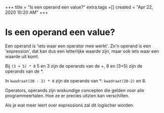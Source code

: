 +++
title = "Is een operand een value?"
extra.tags =[]
created = "Apr 22, 2020 10:20 AM"
+++
# Is een operand een value?

Een operand is 'iets waar een operator mee werkt'. Zo'n operand is een 'expression', dat kan dus een letterlijke waarde zijn, maar ook iets waar een waarde uit komt.

Bij `(3 + 5) * 8` 5 en 3 zijn de operands van de +, 8 en (3+5) zijn de operands van de *.

In `kwadraat(20 - 2) * 8` zijn de operands van *: `kwadraat(20-2)` en 8.

Operators, operands zijn wiskundige concepten die gelden voor alle programmeertalen. Hoe ze er precies uitzien kan verschillen.

Als je wat meer leert over expressions zal dit logischer worden.
